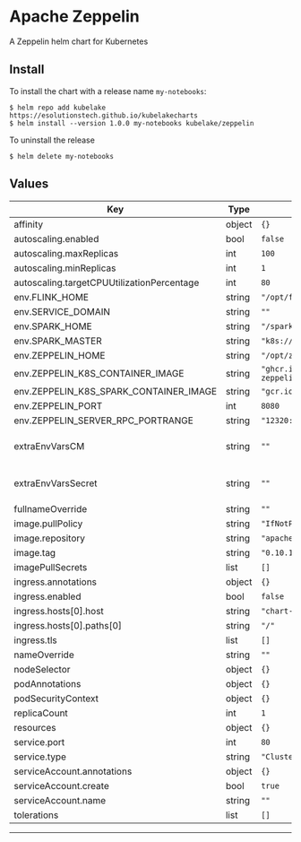 # Apache Zeppelin

A Zeppelin helm chart for Kubernetes

## Install

To install the chart with a release name `my-notebooks`:
```
$ helm repo add kubelake https://esolutionstech.github.io/kubelakecharts
$ helm install --version 1.0.0 my-notebooks kubelake/zeppelin
```
To uninstall the release
```
$ helm delete my-notebooks
```

## Values

| Key | Type | Default | Description |
|-----|------|---------|-------------|
| affinity | object | `{}` |  |
| autoscaling.enabled | bool | `false` |  |
| autoscaling.maxReplicas | int | `100` |  |
| autoscaling.minReplicas | int | `1` |  |
| autoscaling.targetCPUUtilizationPercentage | int | `80` |  |
| env.FLINK_HOME | string | `"/opt/flink"` |  |
| env.SERVICE_DOMAIN | string | `""` |  |
| env.SPARK_HOME | string | `"/spark"` |  |
| env.SPARK_MASTER | string | `"k8s://https://kubernetes.default.svc"` |  |
| env.ZEPPELIN_HOME | string | `"/opt/zeppelin"` |  |
| env.ZEPPELIN_K8S_CONTAINER_IMAGE | string | `"ghcr.io/esolutionstech/kubelake-zeppelin-server:0.11.1"` |  |
| env.ZEPPELIN_K8S_SPARK_CONTAINER_IMAGE | string | `"gcr.io/spark-operator/spark:v3.1.1"` |  |
| env.ZEPPELIN_PORT | int | `8080` |  |
| env.ZEPPELIN_SERVER_RPC_PORTRANGE | string | `"12320:12320"` |  |
| extraEnvVarsCM | string | `""` | Extra env configmap name |
| extraEnvVarsSecret | string | `""` | Extra env secret name |
| fullnameOverride | string | `""` |  |
| image.pullPolicy | string | `"IfNotPresent"` |  |
| image.repository | string | `"apache/zeppelin"` |  |
| image.tag | string | `"0.10.1"` |  |
| imagePullSecrets | list | `[]` |  |
| ingress.annotations | object | `{}` |  |
| ingress.enabled | bool | `false` |  |
| ingress.hosts[0].host | string | `"chart-example.local"` |  |
| ingress.hosts[0].paths[0] | string | `"/"` |  |
| ingress.tls | list | `[]` |  |
| nameOverride | string | `""` |  |
| nodeSelector | object | `{}` |  |
| podAnnotations | object | `{}` |  |
| podSecurityContext | object | `{}` |  |
| replicaCount | int | `1` |  |
| resources | object | `{}` |  |
| service.port | int | `80` |  |
| service.type | string | `"ClusterIP"` |  |
| serviceAccount.annotations | object | `{}` |  |
| serviceAccount.create | bool | `true` |  |
| serviceAccount.name | string | `""` |  |
| tolerations | list | `[]` |  |
----------------------------------------------
